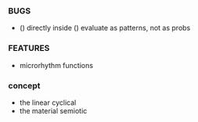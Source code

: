 ### BUGS

- () directly inside () evaluate as patterns, not as probs

### FEATURES

- microrhythm functions


### concept

- the linear cyclical
- the material semiotic
